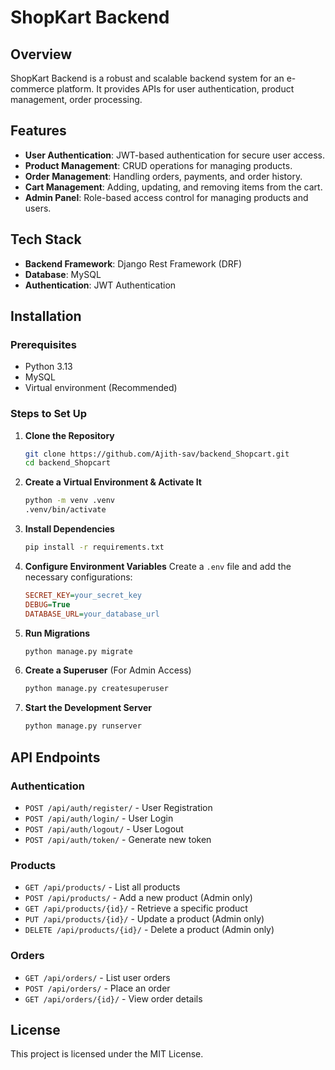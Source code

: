 # ShopKart Backend

## Overview
ShopKart Backend is a robust and scalable backend system for an e-commerce platform. It provides APIs for user authentication, product management, order processing.

## Features
- **User Authentication**: JWT-based authentication for secure user access.
- **Product Management**: CRUD operations for managing products.
- **Order Management**: Handling orders, payments, and order history.
- **Cart Management**: Adding, updating, and removing items from the cart.
- **Admin Panel**: Role-based access control for managing products and users.


## Tech Stack
- **Backend Framework**: Django Rest Framework (DRF)
- **Database**: MySQL
- **Authentication**: JWT Authentication

## Installation
### Prerequisites
- Python 3.13
- MySQL
- Virtual environment (Recommended)

### Steps to Set Up
1. **Clone the Repository**
   ```sh
   git clone https://github.com/Ajith-sav/backend_Shopcart.git
   cd backend_Shopcart
   ```

2. **Create a Virtual Environment & Activate It**
   ```sh
   python -m venv .venv
   .venv/bin/activate 
   ```

3. **Install Dependencies**
   ```sh
   pip install -r requirements.txt
   ```

4. **Configure Environment Variables**
   Create a `.env` file and add the necessary configurations:
   ```ini
   SECRET_KEY=your_secret_key
   DEBUG=True
   DATABASE_URL=your_database_url
   ````

5. **Run Migrations**
   ```sh
   python manage.py migrate
   ```

6. **Create a Superuser** (For Admin Access)
   ```sh
   python manage.py createsuperuser
   ```

7. **Start the Development Server**
   ```sh
   python manage.py runserver
   ```

## API Endpoints
### Authentication
- `POST /api/auth/register/` - User Registration
- `POST /api/auth/login/` - User Login
- `POST /api/auth/logout/` - User Logout
- `POST /api/auth/token/` - Generate new token

### Products
- `GET /api/products/` - List all products
- `POST /api/products/` - Add a new product (Admin only)
- `GET /api/products/{id}/` - Retrieve a specific product
- `PUT /api/products/{id}/` - Update a product (Admin only)
- `DELETE /api/products/{id}/` - Delete a product (Admin only)

### Orders
- `GET /api/orders/` - List user orders
- `POST /api/orders/` - Place an order
- `GET /api/orders/{id}/` - View order details


## License
This project is licensed under the MIT License.

